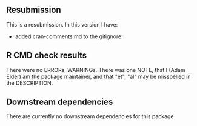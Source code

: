 ## Resubmission
This is a resubmission. In this version I have:

* added cran-comments.md to the gitignore.
## R CMD check results

There were no ERRORs, WARNINGs. There was one NOTE, that I (Adam Elder) am the package maintainer, and that "et", "al" may be misspelled in the DESCRIPTION.

## Downstream dependencies

There are currently no downstream dependencies for this package
